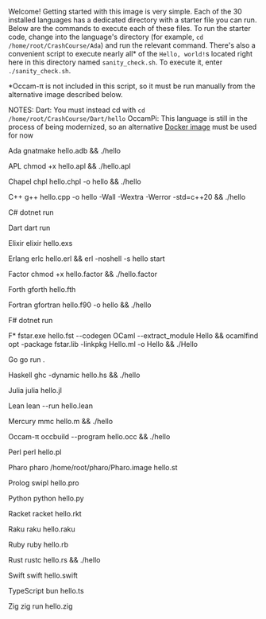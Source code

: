 Welcome! Getting started with this image is very simple. Each of the 30 installed languages has a dedicated directory with a starter file you can run. Below are the commands to execute each of these files. To run the starter code, change into the language's directory (for example, `cd /home/root/CrashCourse/Ada`) and run the relevant command. There's also a convenient script to execute nearly all* of the `Hello, world!`s located right here in this directory named `sanity_check.sh`. To execute it, enter `./sanity_check.sh`.

*Occam-π is not included in this script, so it must be run manually from the alternative image described below.

NOTES:
     Dart: You must instead cd with `cd /home/root/CrashCourse/Dart/hello`
     OccamPi: This language is still in the process of being modernized, so an alternative [Docker image](https://hub.docker.com/repository/docker/triumviratelabs/occambackup/general) must be used for now

Ada
gnatmake hello.adb && ./hello

APL
chmod +x hello.apl && ./hello.apl

Chapel
chpl hello.chpl -o hello && ./hello

C++
g++ hello.cpp -o hello -Wall -Wextra -Werror -std=c++20 && ./hello

C#
dotnet run

Dart
dart run

Elixir
elixir hello.exs

Erlang
erlc hello.erl && erl -noshell -s hello start

Factor
chmod +x hello.factor && ./hello.factor

Forth
gforth hello.fth

Fortran
gfortran hello.f90 -o hello && ./hello

F#
dotnet run

F*
fstar.exe hello.fst --codegen OCaml --extract_module Hello && ocamlfind opt -package fstar.lib -linkpkg Hello.ml -o Hello && ./Hello

Go
go run .

Haskell
ghc -dynamic hello.hs && ./hello

Julia
julia hello.jl

Lean
lean --run hello.lean

Mercury
mmc hello.m && ./hello

Occam-π
occbuild --program hello.occ && ./hello

Perl
perl hello.pl

Pharo
pharo /home/root/pharo/Pharo.image hello.st

Prolog
swipl hello.pro

Python
python hello.py

Racket
racket hello.rkt

Raku
raku hello.raku

Ruby
ruby hello.rb

Rust
rustc hello.rs && ./hello

Swift
swift hello.swift

TypeScript
bun hello.ts

Zig
zig run hello.zig